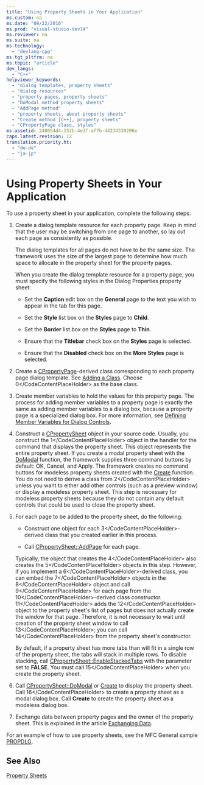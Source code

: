```yaml
---
title: "Using Property Sheets in Your Application"
ms.custom: na
ms.date: "09/22/2016"
ms.prod: "visual-studio-dev14"
ms.reviewer: na
ms.suite: na
ms.technology: 
  - "devlang-cpp"
ms.tgt_pltfrm: na
ms.topic: "article"
dev_langs: 
  - "C++"
helpviewer_keywords: 
  - "dialog templates, property sheets"
  - "dialog resources"
  - "property pages, property sheets"
  - "DoModal method property sheets"
  - "AddPage method"
  - "property sheets, about property sheets"
  - "Create method [C++], property sheets"
  - "CPropertyPage class, styles"
ms.assetid: 240654d4-152b-4e3f-af7b-44234339206e
caps.latest.revision: 12
translation.priority.ht: 
  - "de-de"
  - "ja-jp"
---
```

# Using Property Sheets in Your Application
To use a property sheet in your application, complete the following steps:  
  
1.  Create a dialog template resource for each property page. Keep in mind that the user may be switching from one page to another, so lay out each page as consistently as possible.  
  
     The dialog templates for all pages do not have to be the same size. The framework uses the size of the largest page to determine how much space to allocate in the property sheet for the property pages.  
  
     When you create the dialog template resource for a property page, you must specify the following styles in the Dialog Properties property sheet:  
  
    -   Set the **Caption** edit box on the **General** page to the text you wish to appear in the tab for this page.  
  
    -   Set the **Style** list box on the **Styles** page to **Child**.  
  
    -   Set the **Border** list box on the **Styles** page to **Thin**.  
  
    -   Ensure that the **Titlebar** check box on the **Styles** page is selected.  
  
    -   Ensure that the **Disabled** check box on the **More Styles** page is selected.  
  
2.  Create a [CPropertyPage](../vs140/cpropertypage-class.md)-derived class corresponding to each property page dialog template. See [Adding a Class](../vs140/adding-a-class--visual-c---.md). Choose <CodeContentPlaceHolder>0\</CodeContentPlaceHolder> as the base class.  
  
3.  Create member variables to hold the values for this property page. The process for adding member variables to a property page is exactly the same as adding member variables to a dialog box, because a property page is a specialized dialog box. For more information, see [Defining Member Variables for Dialog Controls](../vs140/defining-member-variables-for-dialog-controls.md).  
  
4.  Construct a [CPropertySheet](../vs140/cpropertysheet-class.md) object in your source code. Usually, you construct the <CodeContentPlaceHolder>1\</CodeContentPlaceHolder> object in the handler for the command that displays the property sheet. This object represents the entire property sheet. If you create a modal property sheet with the [DoModal](../vs140/cpropertysheet--domodal.md) function, the framework supplies three command buttons by default: OK, Cancel, and Apply. The framework creates no command buttons for modeless property sheets created with the [Create](../vs140/cpropertysheet--create.md) function. You do not need to derive a class from <CodeContentPlaceHolder>2\</CodeContentPlaceHolder> unless you want to either add other controls (such as a preview window) or display a modeless property sheet. This step is necessary for modeless property sheets because they do not contain any default controls that could be used to close the property sheet.  
  
5.  For each page to be added to the property sheet, do the following:  
  
    -   Construct one object for each <CodeContentPlaceHolder>3\</CodeContentPlaceHolder>-derived class that you created earlier in this process.  
  
    -   Call [CPropertySheet::AddPage](../vs140/cpropertysheet--addpage.md) for each page.  
  
     Typically, the object that creates the <CodeContentPlaceHolder>4\</CodeContentPlaceHolder> also creates the <CodeContentPlaceHolder>5\</CodeContentPlaceHolder> objects in this step. However, if you implement a <CodeContentPlaceHolder>6\</CodeContentPlaceHolder>-derived class, you can embed the <CodeContentPlaceHolder>7\</CodeContentPlaceHolder> objects in the <CodeContentPlaceHolder>8\</CodeContentPlaceHolder> object and call <CodeContentPlaceHolder>9\</CodeContentPlaceHolder> for each page from the <CodeContentPlaceHolder>10\</CodeContentPlaceHolder>-derived class constructor. <CodeContentPlaceHolder>11\</CodeContentPlaceHolder> adds the <CodeContentPlaceHolder>12\</CodeContentPlaceHolder> object to the property sheet's list of pages but does not actually create the window for that page. Therefore, it is not necessary to wait until creation of the property sheet window to call <CodeContentPlaceHolder>13\</CodeContentPlaceHolder>; you can call <CodeContentPlaceHolder>14\</CodeContentPlaceHolder> from the property sheet's constructor.  
  
     By default, if a property sheet has more tabs than will fit in a single row of the property sheet, the tabs will stack in multiple rows. To disable stacking, call [CPropertySheet::EnableStackedTabs](../vs140/cpropertysheet--enablestackedtabs.md) with the parameter set to **FALSE**. You must call <CodeContentPlaceHolder>15\</CodeContentPlaceHolder> when you create the property sheet.  
  
6.  Call [CPropertySheet::DoModal](../vs140/cpropertysheet--domodal.md) or [Create](../vs140/cpropertysheet--create.md) to display the property sheet. Call <CodeContentPlaceHolder>16\</CodeContentPlaceHolder> to create a property sheet as a modal dialog box. Call **Create** to create the property sheet as a modeless dialog box.  
  
7.  Exchange data between property pages and the owner of the property sheet. This is explained in the article [Exchanging Data](../vs140/exchanging-data.md).  
  
 For an example of how to use property sheets, see the MFC General sample [PROPDLG](../vs140/visual-c---samples.md).  
  
## See Also  
 [Property Sheets](../vs140/property-sheets--mfc-.md)